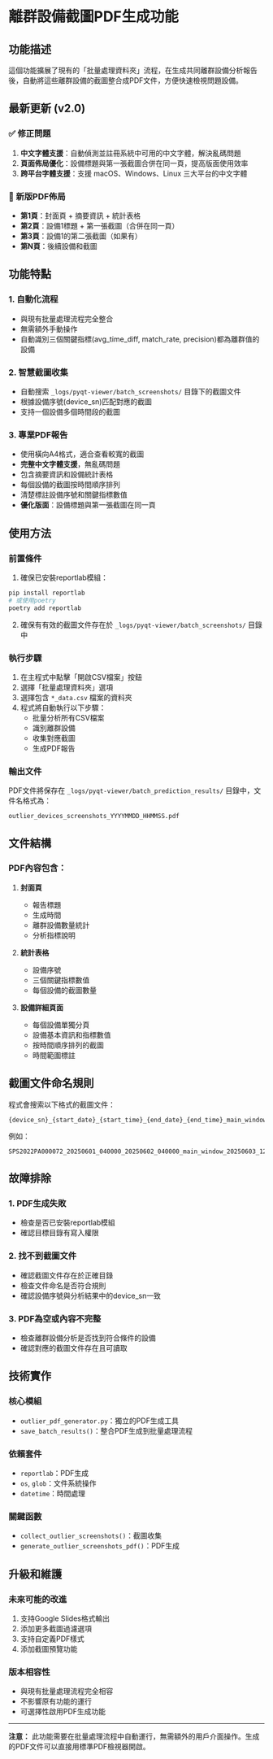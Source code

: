 # 離群設備截圖PDF生成功能

## 功能描述

這個功能擴展了現有的「批量處理資料夾」流程，在生成共同離群設備分析報告後，自動將這些離群設備的截圖整合成PDF文件，方便快速檢視問題設備。

## 最新更新 (v2.0)

### ✅ 修正問題
1. **中文字體支援**：自動偵測並註冊系統中可用的中文字體，解決亂碼問題
2. **頁面佈局優化**：設備標題與第一張截圖合併在同一頁，提高版面使用效率
3. **跨平台字體支援**：支援 macOS、Windows、Linux 三大平台的中文字體

### 📄 新版PDF佈局
- **第1頁**：封面頁 + 摘要資訊 + 統計表格
- **第2頁**：設備1標題 + 第一張截圖（合併在同一頁）
- **第3頁**：設備1的第二張截圖（如果有）
- **第N頁**：後續設備和截圖

## 功能特點

### 1. 自動化流程
- 與現有批量處理流程完全整合
- 無需額外手動操作
- 自動識別三個關鍵指標(avg_time_diff, match_rate, precision)都為離群值的設備

### 2. 智慧截圖收集
- 自動搜索 `_logs/pyqt-viewer/batch_screenshots/` 目錄下的截圖文件
- 根據設備序號(device_sn)匹配對應的截圖
- 支持一個設備多個時間段的截圖

### 3. 專業PDF報告
- 使用橫向A4格式，適合查看較寬的截圖
- **完整中文字體支援**，無亂碼問題
- 包含摘要資訊和設備統計表格
- 每個設備的截圖按時間順序排列
- 清楚標註設備序號和關鍵指標數值
- **優化版面**：設備標題與第一張截圖在同一頁

## 使用方法

### 前置條件
1. 確保已安裝reportlab模組：
```bash
pip install reportlab
# 或使用poetry
poetry add reportlab
```

2. 確保有有效的截圖文件存在於 `_logs/pyqt-viewer/batch_screenshots/` 目錄中

### 執行步驟
1. 在主程式中點擊「開啟CSV檔案」按鈕
2. 選擇「批量處理資料夾」選項
3. 選擇包含 `*_data.csv` 檔案的資料夾
4. 程式將自動執行以下步驟：
   - 批量分析所有CSV檔案
   - 識別離群設備
   - 收集對應截圖
   - 生成PDF報告

### 輸出文件
PDF文件將保存在 `_logs/pyqt-viewer/batch_prediction_results/` 目錄中，文件名格式為：
```
outlier_devices_screenshots_YYYYMMDD_HHMMSS.pdf
```

## 文件結構

### PDF內容包含：
1. **封面頁**
   - 報告標題
   - 生成時間
   - 離群設備數量統計
   - 分析指標說明

2. **統計表格**
   - 設備序號
   - 三個關鍵指標數值
   - 每個設備的截圖數量

3. **設備詳細頁面**
   - 每個設備單獨分頁
   - 設備基本資訊和指標數值
   - 按時間順序排列的截圖
   - 時間範圍標註

## 截圖文件命名規則

程式會搜索以下格式的截圖文件：
```
{device_sn}_{start_date}_{start_time}_{end_date}_{end_time}_main_window_{timestamp}.png
```

例如：
```
SPS2022PA000072_20250601_040000_20250602_040000_main_window_20250603_120141.png
```

## 故障排除

### 1. PDF生成失敗
- 檢查是否已安裝reportlab模組
- 確認目標目錄有寫入權限

### 2. 找不到截圖文件
- 確認截圖文件存在於正確目錄
- 檢查文件命名是否符合規則
- 確認設備序號與分析結果中的device_sn一致

### 3. PDF為空或內容不完整
- 檢查離群設備分析是否找到符合條件的設備
- 確認對應的截圖文件存在且可讀取

## 技術實作

### 核心模組
- `outlier_pdf_generator.py`：獨立的PDF生成工具
- `save_batch_results()`：整合PDF生成到批量處理流程

### 依賴套件
- `reportlab`：PDF生成
- `os`, `glob`：文件系統操作
- `datetime`：時間處理

### 關鍵函數
- `collect_outlier_screenshots()`：截圖收集
- `generate_outlier_screenshots_pdf()`：PDF生成

## 升級和維護

### 未來可能的改進
1. 支持Google Slides格式輸出
2. 添加更多截圖過濾選項
3. 支持自定義PDF樣式
4. 添加截圖預覽功能

### 版本相容性
- 與現有批量處理流程完全相容
- 不影響原有功能的運行
- 可選擇性啟用PDF生成功能

---

**注意：** 此功能需要在批量處理流程中自動運行，無需額外的用戶介面操作。生成的PDF文件可以直接用標準PDF檢視器開啟。 